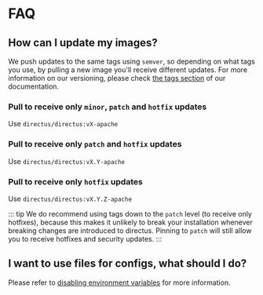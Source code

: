 # FAQ

## How can I update my images?

We push updates to the same tags using `semver`, so depending on what tags you use, by pulling a new image you'll receive different updates. For more information on our versioning, please check [the tags section](/docker/docker.md#tags) of our documentation.

### Pull to receive only `minor`, `patch` and `hotfix` updates

Use `directus/directus:vX-apache`

### Pull to receive only `patch` and `hotfix` updates

Use `directus/directus:vX.Y-apache`

### Pull to receive only `hotfix` updates

Use `directus/directus:vX.Y.Z-apache`

::: tip 
We do recommend using tags down to the `patch` level (to receive only hotfixes), because this makes it unlikely to break your installation whenever breaking changes are introduced to directus. Pinning to `patch` will still allow you to receive hotfixes and security updates.
:::

## I want to use files for configs, what should I do?

Please refer to [disabling environment variables](/docker/overview.md#disabling-environment-variables) for more information.
